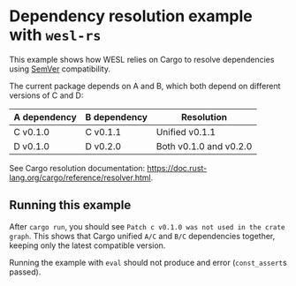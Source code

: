 # Dependency resolution example with `wesl-rs`

This example shows how WESL relies on Cargo to resolve dependencies using [SemVer] compatibility.

The current package depends on A and B, which both depend on different versions of C and D:

| A dependency | B dependency | Resolution             |
|--------------|--------------|------------------------|
| C v0.1.0     | C v0.1.1     | Unified v0.1.1         |
| D v0.1.0     | D v0.2.0     | Both v0.1.0 and v0.2.0 |

See Cargo resolution documentation:
<https://doc.rust-lang.org/cargo/reference/resolver.html>.

## Running this example

After `cargo run`, you should see `Patch c v0.1.0 was not used in the crate graph`. This shows that
Cargo unified `A/C` and `B/C` dependencies together, keeping only the latest compatible version.

Running the example with `eval` should not produce and error (`const_assert`s passed).

[SemVer]: https://semver.org/
